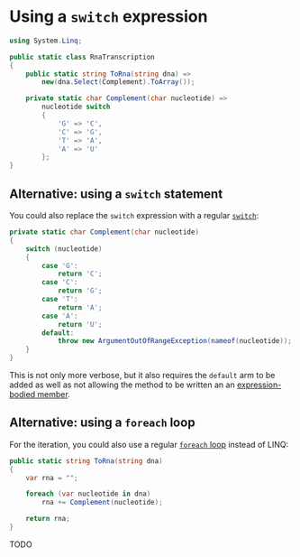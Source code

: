 # Using a `switch` expression

```csharp
using System.Linq;

public static class RnaTranscription
{
    public static string ToRna(string dna) =>
        new(dna.Select(Complement).ToArray());

    private static char Complement(char nucleotide) =>
        nucleotide switch
        {
            'G' => 'C',
            'C' => 'G',
            'T' => 'A',
            'A' => 'U'
        };
}
```

## Alternative: using a `switch` statement

You could also replace the `switch` expression with a regular [`switch`][switch-statement]:

```csharp
private static char Complement(char nucleotide)
{
    switch (nucleotide)
    {
        case 'G':
            return 'C';
        case 'C':
            return 'G';
        case 'T':
            return 'A';
        case 'A':
            return 'U';
        default:
            throw new ArgumentOutOfRangeException(nameof(nucleotide));
    }
}
```

This is not only more verbose, but it also requires the `default` arm to be added as well as not allowing the method to be written an an [expression-bodied member][expression-bodied-member].

## Alternative: using a `foreach` loop

For the iteration, you could also use a regular [`foreach` loop][foreach-statement] instead of LINQ:

```csharp
public static string ToRna(string dna)
{
    var rna = "";

    foreach (var nucleotide in dna)
        rna += Complement(nucleotide);

    return rna;
}
```

TODO

[linq]: https://learn.microsoft.com/en-us/dotnet/csharp/programming-guide/concepts/linq/
[switch-expression]: https://learn.microsoft.com/en-us/dotnet/csharp/language-reference/operators/switch-expression
[switch-statement]: https://learn.microsoft.com/en-us/dotnet/csharp/language-reference/statements/selection-statements#the-switch-statement
[foreach-statement]: https://learn.microsoft.com/en-us/dotnet/csharp/language-reference/statements/iteration-statements#the-foreach-statement
[expression-bodied-member]: https://learn.microsoft.com/en-us/dotnet/csharp/programming-guide/statements-expressions-operators/expression-bodied-members
